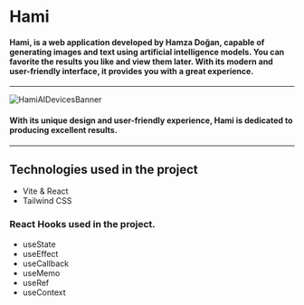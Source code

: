 

# Hami

 #### Hami, is a web application developed by Hamza Doğan, capable of generating images and text using artificial intelligence models. You can favorite the results you like and view them later. With its modern and user-friendly interface, it provides you with a great experience.
--------------------------


![HamiAIDevicesBanner](https://github.com/HamzaDogann/Hami/assets/93007915/e42ba4e2-b0c1-466c-9ebc-7cb1773dd11e)

#### With its unique design and user-friendly experience, Hami is dedicated to producing excellent results.
--------------------

## Technologies used in the project

- Vite & React
- Tailwind CSS

### React Hooks used in the project.
- useState
- useEffect
- useCallback
- useMemo
- useRef
- useContext

